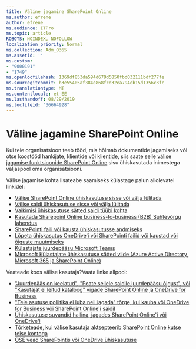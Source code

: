 ```yaml
---
title: Väline jagamine SharePoint Online
ms.author: efrene
author: efrene
ms.audience: ITPro
ms.topic: article
ROBOTS: NOINDEX, NOFOLLOW
localization_priority: Normal
ms.collection: Adm_O365
ms.assetid: ''
ms.custom:
- "9000191"
- "1749"
ms.openlocfilehash: 1369df853da594d679d5850fbd032111bdf277fe
ms.sourcegitcommit: b3e55405af384e868fcd32ea794eb15d1356c3fc
ms.translationtype: MT
ms.contentlocale: et-EE
ms.lasthandoff: 08/29/2019
ms.locfileid: "36664928"
---
```

# <a name="external-sharing-in-sharepoint-online"></a>Väline jagamine SharePoint Online

Kui teie organisatsioon teeb tööd, mis hõlmab dokumentide jagamiseks või otse koostööd hankijate, klientide või klientide, siis saate selle [välise jagamise funktsioonide SharePoint Online](https://docs.microsoft.com/sharepoint/external-sharing-overview) sisu ühiskasutada inimestega väljaspool oma organisatsiooni.

Välise jagamise kohta lisateabe saamiseks külastage palun allolevatel linkidel:

- [Välise SharePoint Online ühiskasutuse sisse või välja lülitada](https://docs.microsoft.com/sharepoint/turn-external-sharing-on-or-off)
- [Välise saidi ühiskasutuse sisse või välja lülitada](https://docs.microsoft.com/sharepoint/change-external-sharing-site)
- [Vaikimisi ühiskasutuse sätted saidi tüübi kohta](https://docs.microsoft.com/Office365/Enterprise/microsoft-365-guest-settings#sharepoint-site-level)
- [Kasutada Sharepoint Online business-to-business (B2B) Suhtevõrgu lahendus](https://docs.microsoft.com/sharepoint/create-b2b-extranet)
- [SharePointi faili või kausta ühiskasutusse andmiseks](https://support.office.com/article/share-sharepoint-files-or-folders-1fe37332-0f9a-4719-970e-d2578da4941c)
- [Lõpeta ühiskasutus OneDrive'i või SharePointi failid või kaustad või õiguste muutmiseks](https://support.office.com/article/stop-sharing-onedrive-or-sharepoint-files-or-folders-or-change-permissions-0a36470f-d7fe-40a0-bd74-0ac6c1e13323?ui=en-US&rs=en-US&ad=US)
- [Külastajate juurdepääsu Microsoft Teams](https://docs.microsoft.com/MicrosoftTeams/guest-access)
- [Microsoft Külastajate ühiskasutuse sätted viide (Azure Active Directory, Microsoft 365 ja SharePoint Online)](https://docs.microsoft.com/Office365/Enterprise/microsoft-365-guest-settings)

Veateade koos välise kasutaja?Vaata linke allpool:

- ["Juurdepääs on keelatud", "Peate sellele saidile juurdepääsu õigust", või "Kasutajat ei leitud kataloog" vigade SharePoint Online ja OneDrive for Business](https://docs.microsoft.com/sharepoint/support/administration/access-denied-or-need-permission-error-sharepoint-online-or-onedrive-for-business)
- ["Teie asutuse poliitika ei luba neil jagada" tõrge, kui kauba või OneDrive for Business või SharePoint Online'i saidil](https://docs.microsoft.com/sharepoint/support/administration/organization-policies-do-not-allow-you-to-share-with-users-error)
- [Ühiskasutuse suvandid hallina, jagades SharePoint Online'i või OneDrive'i](https://docs.microsoft.com/sharepoint/support/administration/sharing-options-grayed-out-when-sharing-from-sharepoint-online-or-onedrive)
- [Tõrketeade, kui välise kasutaja aktsepteerib SharePoint Online kutse teise kontoga](https://support.office.com/article/Error-message-when-an-external-user-accepts-a-SharePoint-Online-invitation-by-using-another-account-f0d34413-ea7c-42c7-a485-c4e5d421e5f0-)
- [OSE vead SharePointis või OneDrive ühiskasutuse](https://docs.microsoft.com/sharepoint/sharepoint-onedrive-error-message)


